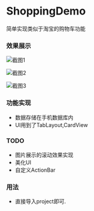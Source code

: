 # ShoppingDemo
简单实现类似于淘宝的购物车功能

### 效果展示
![截图1](http://7xno72.com1.z0.glb.clouddn.com/sunxu_Screenshot_2015-11-04-14-05-02-798_ShoppoingDemo.png)

![截图2](http://7xno72.com1.z0.glb.clouddn.com/sunxu_Screenshot_2015-11-04-14-06-18-806_ShoppoingDemo.png)

![截图3](http://7xno72.com1.z0.glb.clouddn.com/sunxu_Screenshot_2015-11-04-14-06-44-463_ShoppoingDemo.png)

### 功能实现

- 数据存储在手机数据库内
- UI用到了TabLayout,CardView

### TODO

- 图片展示的滚动效果实现
- 美化UI
- 自定义ActionBar

### 用法

- 直接导入project即可.

